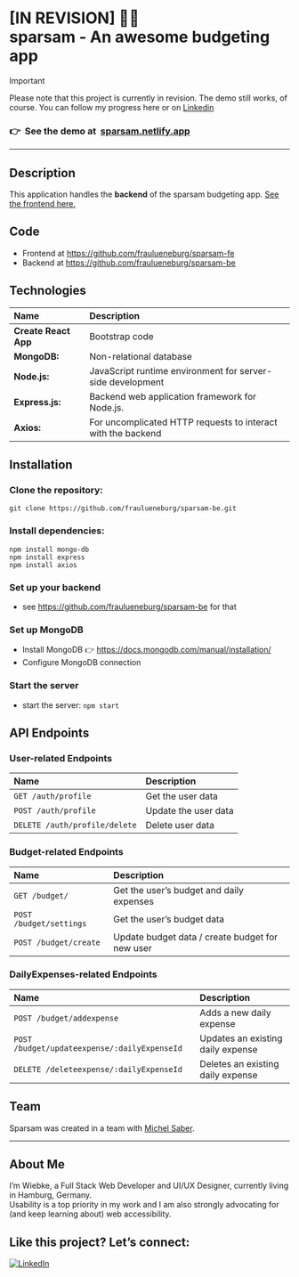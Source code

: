 # [IN REVISION] <span style="speak: none;">👷🐽</span><br />sparsam - An awesome budgeting app

> [!IMPORTANT]
> Please note that this project is currently in revision. The demo still works, of course. You can follow my progress here or on [Linkedin](https://linkedin.com/in/fraulueneburg)

### <span style="speak: none;">👉&nbsp;&nbsp;</span>See the demo at&nbsp;&nbsp;[sparsam.netlify.app](https://sparsam.netlify.app/)

---

## Description

This application handles the **backend** of the sparsam budgeting app. [See the frontend here.](https://github.com/fraulueneburg/sparsam-fe)

## Code

- Frontend at https://github.com/fraulueneburg/sparsam-fe
- Backend at https://github.com/fraulueneburg/sparsam-be

## Technologies

| Name                 | Description                                                  |
| :------------------- | :----------------------------------------------------------- |
| **Create React App** | Bootstrap code                                               |
| **MongoDB:**         | Non-relational database                                      |
| **Node.js:**         | JavaScript runtime environment for server-side development   |
| **Express.js:**      | Backend web application framework for Node.js.               |
| **Axios:**           | For uncomplicated HTTP requests to interact with the backend |

## Installation

### Clone the repository:

```
git clone https://github.com/fraulueneburg/sparsam-be.git
```

### Install dependencies:

```
npm install mongo-db
npm install express
npm install axios
```

### Set up your backend

- see https://github.com/fraulueneburg/sparsam-be for that

### Set up MongoDB

- Install MongoDB <span style="speak: none;">👉</span> https://docs.mongodb.com/manual/installation/
- Configure MongoDB connection

### Start the server

- start the server: `npm start`

## API Endpoints

### User-related Endpoints

| Name                          | Description          |
| :---------------------------- | :------------------- |
| `GET /auth/profile`           | Get the user data    |
| `POST /auth/profile`          | Update the user data |
| `DELETE /auth/profile/delete` | Delete user data     |

### Budget-related Endpoints

| Name                    | Description                                     |
| :---------------------- | :---------------------------------------------- |
| `GET /budget/`          | Get the user’s budget and daily expenses        |
| `POST /budget/settings` | Get the user’s budget data                      |
| `POST /budget/create`   | Update budget data / create budget for new user |

### DailyExpenses-related Endpoints

| Name                                         | Description                       |
| :------------------------------------------- | :-------------------------------- |
| `POST /budget/addexpense`                    | Adds a new daily expense          |
| `POST /budget/updateexpense/:dailyExpenseId` | Updates an existing daily expense |
| `DELETE /deleteexpense/:dailyExpenseId`      | Deletes an existing daily expense |

## Team

Sparsam was created in a team with [Michel Saber](https://github.com/michelsaber).

---

## About Me

I’m Wiebke, a Full Stack Web Developer and UI/UX Designer, currently living in Hamburg, Germany.  
Usability is a top priority in my work and I am also strongly advocating for (and keep learning about) web accessibility.

## Like this project? Let’s connect:

<a href="https://linkedin.com/in/fraulueneburg" target="_blank">
<img alt="LinkedIn" src="https://img.shields.io/badge/-linkedin-1572B6?&style=for-the-badge&logo=css3&logoColor=white" />
</a>
